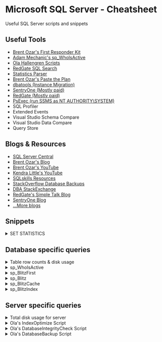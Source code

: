 # Microsoft SQL Server - Cheatsheet 
Useful SQL Server scripts and snippets

## Useful Tools

* [Brent Ozar's First Responder Kit](https://github.com/BrentOzarULTD/SQL-Server-First-Responder-Kit)
* [Adam Mechanic's sp_WhoIsActive](https://github.com/amachanic/sp_whoisactive/releases)
* [Ola Hallengren Scripts](https://ola.hallengren.com/)
* [RedGate SQL Search](https://www.red-gate.com/dynamic/products/sql-development/sql-search/download)
* [Statistics Parser](http://statisticsparser.com/)
* [Brent Ozar's Paste the Plan](https://www.brentozar.com/pastetheplan/)
* [dbatools (Instance Migration)](https://dbatools.io/)
* [SentryOne (Mostly paid)](https://www.sentryone.com/)
* [RedGate (Mostly paid)](https://www.red-gate.com)
* [PsExec (run SSMS as NT AUTHORITY\SYSTEM)](https://docs.microsoft.com/en-us/sysinternals/downloads/psexec)
* SQL Profiler
* Extended Events
* Visual Studio Schema Compare
* Visual Studio Data Compare
* Query Store

## Blogs & Resources
* [SQL Server Central](https://www.sqlservercentral.com/)
* [Brent Ozar's Blog](https://www.brentozar.com/blog/)
* [Brent Ozar's YouTube](https://www.youtube.com/user/BrentOzar)
* [Kendra Little's YouTube](https://www.youtube.com/channel/UCrJ8WLrVoKxL94mKv2akxTA/videos)
* [SQLskills Resources](https://www.sqlskills.com/sql-server-resources/)
* [StackOverflow Database Backups](https://www.brentozar.com/archive/2015/10/how-to-download-the-stack-overflow-database-via-bittorrent/)
* [DBA StackExchange](https://dba.stackexchange.com/?tags=sql-server)
* [RedGate's Simple Talk Blog](https://www.red-gate.com/simple-talk/)
* [SentryOne Blog](https://www.sentryone.com/blog)
* [...More blogs](https://www.sqlshack.com/sql-server-blogs/)

## Snippets
<details>
 <summary>SET STATISTICS</summary>
 
 ```sql
SET STATISTICS IO ON;
SET STATISTICS TIME ON;
-- Query
SET STATISTICS IO OFF;
SET STATISTICS TIME OFF;
 ```
</details>



## Database specific queries

<details>
 <summary>Table row counts & disk usage</summary>
 
  ```sql
  SELECT 
   t.NAME AS TableName,
   i.name AS indexName,
   SUM(p.rows) AS RowCounts,
   SUM(a.total_pages) AS TotalPages, 
   SUM(a.used_pages) AS UsedPages, 
   SUM(a.data_pages) AS DataPages,
   (SUM(a.total_pages) * 8) / 1024 AS TotalSpaceMB, 
   (SUM(a.used_pages) * 8) / 1024 AS UsedSpaceMB, 
   (SUM(a.data_pages) * 8) / 1024 AS DataSpaceMB
  FROM 
   sys.tables t
  INNER JOIN  
   sys.indexes i ON t.OBJECT_ID = i.object_id
  INNER JOIN 
   sys.partitions p ON i.object_id = p.OBJECT_ID AND i.index_id = p.index_id
  INNER JOIN 
   sys.allocation_units a ON p.partition_id = a.container_id
  WHERE 
   t.NAME NOT LIKE 'dt%' AND
   i.OBJECT_ID > 255 AND  
   i.index_id <= 1
  GROUP BY 
   t.NAME, i.object_id, i.index_id, i.name 
  ORDER BY 
   OBJECT_NAME(i.object_id) 
  ```
</details>

<details>
 <summary>sp_WhoIsActive</summary>
 
 ```sql
	EXEC [dbo].[sp_WhoIsActive] @get_full_inner_text = 1, @get_outer_command = 1, @get_plans = 1
 ```
</details>

<details>
 <summary>sp_BlitzFirst</summary>
 
 ```sql
	EXEC [dbo].[sp_BlitzFirst] @Seconds = 10, @ExpertMode = 1, @ShowSleepingSPIDS = 1
 ```
</details>

<details>
 <summary>sp_Blitz</summary>
 
 ```sql
	EXEC sp_Blitz
 ```
</details>

<details>
 <summary>sp_BlitzCache</summary>
 
  ```sql
	EXEC sp_BlitzCache @Top = 10,  @SortOrder = 'cpu', @ExpertMode = 1, @MinimumExecutionCount = 2
 ```
  ```sql
	EXEC sp_BlitzCache @Top = 10,  @SortOrder = 'executions', @ExpertMode = 1, @MinimumExecutionCount = 2
 ```
 ```sql
	EXEC sp_BlitzCache @Top = 100,  @SortOrder = 'avg reads', @ExpertMode = 1, @MinimumExecutionCount = 10
 ```
 ```sql
	EXEC sp_BlitzCache @Top = 10,  @SortOrder = 'recent compilations', @ExpertMode = 1, @MinimumExecutionCount = 2
 ```
</details>

<details>
 <summary>sp_BlitzIndex</summary>
 
 ```sql
	EXEC sp_BlitzIndex
 ```
</details>

## Server specific queries

<details>
 <summary>Total disk usage for server</summary>
 
 ```sql
 SELECT CONVERT(DECIMAL(10,2),(SUM(size * 8.00) / 1024.00 / 1024.00)) As UsedSpace
 FROM master.sys.master_files
 ```
</details>

<details>
 <summary>Ola's IndexOptimize Script</summary>
 
 ```sql
EXECUTE dbo.IndexOptimize
@Databases = 'USER_DATABASES',
@FragmentationLow = NULL,
@FragmentationMedium = 'INDEX_REORGANIZE,INDEX_REBUILD_ONLINE,INDEX_REBUILD_OFFLINE',
@FragmentationHigh = 'INDEX_REBUILD_ONLINE,INDEX_REBUILD_OFFLINE',
@FragmentationLevel1 = 5,
@FragmentationLevel2 = 30,
@UpdateStatistics = 'ALL',
@OnlyModifiedStatistics = 'Y'
 ```
 
 ```sql
EXECUTE dbo.IndexOptimize
@Databases = 'USER_DATABASES',
@FragmentationLow = NULL,
@FragmentationMedium = NULL,
@FragmentationHigh = NULL,
@UpdateStatistics = 'ALL'
 ```
</details>

<details>
 <summary>Ola's DatabaseIntegrityCheck Script</summary>
 
 ```sql
EXECUTE dbo.DatabaseIntegrityCheck
@Databases = 'USER_DATABASES',
@CheckCommands = 'CHECKDB'
 ```
</details>

<details>
 <summary>Ola's DatabaseBackup Script</summary>
 
```sql
EXECUTE dbo.DatabaseBackup
@Databases = 'USER_DATABASES',
@Directory = 'C:\Backup',
@MirrorDirectory = 'D:\Backup',
@BackupType = 'FULL',
@Compress = 'Y',
@Verify = 'Y',
@CleanupTime = 24,
@MirrorCleanupTime = 48	
```

```sql
EXECUTE dbo.DatabaseBackup
@Databases = 'SYSTEM_DATABASES',
@Directory = 'C:\Backup',
@BackupType = 'FULL',
@Verify = 'Y',
@Compress = 'Y',
@CheckSum = 'Y',
@CleanupTime = 24
```

```sql
EXECUTE dbo.DatabaseBackup
@Databases = 'USER_DATABASES',
@Directory = 'C:\Backup',
@BackupType = 'LOG',
@Verify = 'Y',
@Compress = 'Y',
@CheckSum = 'Y',
@CleanupTime = 1
```

```sql
EXECUTE dbo.DatabaseBackup
@Databases = 'USER_DATABASES',
@Directory = 'C:\Backup',
@BackupType = 'DIFF',
@Verify = 'Y',
@Compress = 'Y',
@CheckSum = 'Y',
@CleanupTime = 6
```
</details>
